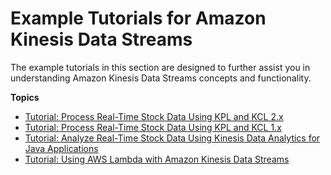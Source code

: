 # Example Tutorials for Amazon Kinesis Data Streams<a name="examples"></a>

The example tutorials in this section are designed to further assist you in understanding Amazon Kinesis Data Streams concepts and functionality\.

**Topics**
+ [Tutorial: Process Real\-Time Stock Data Using KPL and KCL 2\.x](tutorial-stock-data-kplkcl2.md)
+ [Tutorial: Process Real\-Time Stock Data Using KPL and KCL 1\.x](tutorial-stock-data-kplkcl.md)
+ [Tutorial: Analyze Real\-Time Stock Data Using Kinesis Data Analytics for Java Applications](tutorial-stock-data.md)
+ [Tutorial: Using AWS Lambda with Amazon Kinesis Data Streams](tutorial-stock-data-lambda.md)